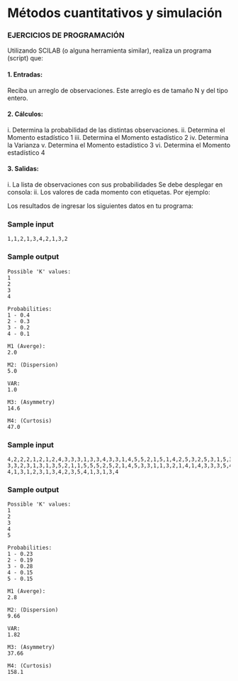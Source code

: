 # Métodos cuantitativos y simulación
### EJERCICIOS DE PROGRAMACIÓN
Utilizando SCILAB (o alguna herramienta similar), realiza un programa (script) que:

#### 1. Entradas:
Reciba un arreglo de observaciones. Este arreglo es de tamaño N y del tipo entero.


#### 2. Cálculos:
i. Determina la probabilidad de las distintas observaciones.
ii. Determina el Momento estadístico 1
iii. Determina el Momento estadístico 2
iv. Determina la Varianza
v. Determina el Momento estadístico 3
vi. Determina el Momento estadístico 4

#### 3. Salidas:
i. La lista de observaciones con sus probabilidades
Se debe desplegar en consola:
ii. Los valores de cada momento con etiquetas. Por ejemplo:

Los resultados de ingresar los siguientes datos en tu programa:

### Sample input

``` 1,1,2,1,3,4,2,1,3,2 ```

### Sample output

```
Possible 'K' values:
1
2
3
4

Probabilities:
1 - 0.4
2 - 0.3
3 - 0.2
4 - 0.1

M1 (Averge):
2.0

M2: (Dispersion)
5.0

VAR:
1.0

M3: (Asymmetry)
14.6

M4: (Curtosis)
47.0

```


### Sample input

```
4,2,2,2,1,2,1,2,4,3,3,3,1,3,3,4,3,3,1,4,5,5,2,1,5,1,4,2,5,3,2,5,3,1,5,3,2,3,2,4,
3,3,2,3,1,3,1,3,5,2,1,1,5,5,5,2,5,2,1,4,5,3,3,1,1,3,2,1,4,1,4,3,3,3,5,4,1,5,4,1,2,2, 4,1,3,1,2,3,1,3,4,2,3,5,4,1,3,1,3,4
```

### Sample output

```
Possible 'K' values:
1
2
3
4
5

Probabilities:
1 - 0.23
2 - 0.19
3 - 0.28
4 - 0.15
5 - 0.15

M1 (Averge):
2.8

M2: (Dispersion)
9.66

VAR:
1.82

M3: (Asymmetry)
37.66

M4: (Curtosis)
158.1

```
